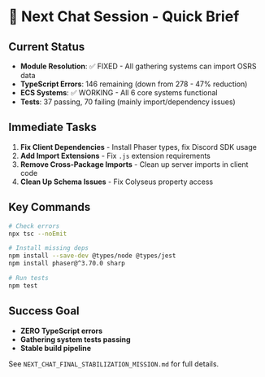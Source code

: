 # 🎯 Next Chat Session - Quick Brief

## Current Status

- **Module Resolution**: ✅ FIXED - All gathering systems can import OSRS data
- **TypeScript Errors**: 146 remaining (down from 278 - 47% reduction)
- **ECS Systems**: ✅ WORKING - All 6 core systems functional
- **Tests**: 37 passing, 70 failing (mainly import/dependency issues)

## Immediate Tasks

1. **Fix Client Dependencies** - Install Phaser types, fix Discord SDK usage
2. **Add Import Extensions** - Fix `.js` extension requirements
3. **Remove Cross-Package Imports** - Clean up server imports in client code
4. **Clean Up Schema Issues** - Fix Colyseus property access

## Key Commands

```bash
# Check errors
npx tsc --noEmit

# Install missing deps
npm install --save-dev @types/node @types/jest
npm install phaser@^3.70.0 sharp

# Run tests
npm test
```

## Success Goal

- **ZERO TypeScript errors**
- **Gathering system tests passing**
- **Stable build pipeline**

See `NEXT_CHAT_FINAL_STABILIZATION_MISSION.md` for full details.
